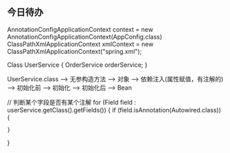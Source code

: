 ## 今日待办


AnnotationConfigApplicationContext context = new AnnotationConfigApplicationContext(AppConfig.class)
ClassPathXmlApplicationContext xmlContext = new ClassPathXmlApplicationContext("spring.xml");


Class UserService {
	OrderService orderService;
}


UserService.class   --> 无参构造方法   --> 对象  --> 依赖注入(属性赋值，有注解的)  --> 初始化前   --> 初始化  --> 初始化后  --> Bean


// 判断某个字段是否有某个注解
for (Field field : userService.getClass().getFields()) {
	if (field.isAnnotation(Autowired.class)) {
	
	}
}